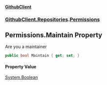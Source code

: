 #### [GithubClient](index.md 'index')
### [GithubClient.Repositories](GithubClient.Repositories.md 'GithubClient.Repositories').[Permissions](GithubClient.Repositories.Permissions.md 'GithubClient.Repositories.Permissions')

## Permissions.Maintain Property

Are you a maintainer

```csharp
public bool Maintain { get; set; }
```

#### Property Value
[System.Boolean](https://docs.microsoft.com/en-us/dotnet/api/System.Boolean 'System.Boolean')